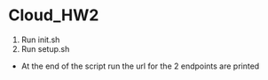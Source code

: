 # Cloud_HW2

1. Run init.sh
2. Run setup.sh
  - At the end of the script run the url for the 2 endpoints are printed
